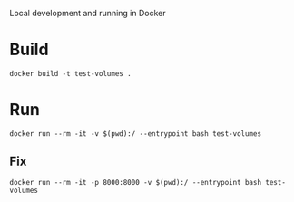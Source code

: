 Local development and running in Docker

# Build
```
docker build -t test-volumes .
```

# Run
```
docker run --rm -it -v $(pwd):/ --entrypoint bash test-volumes
```

## Fix

```
docker run --rm -it -p 8000:8000 -v $(pwd):/ --entrypoint bash test-volumes
```